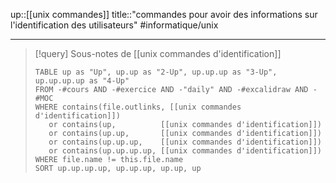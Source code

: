 up::[[unix commandes]]
title::"commandes pour avoir des informations sur l'identification des utilisateurs"
#informatique/unix

----

> [!query] Sous-notes de [[unix commandes d'identification]]
> ```dataview
> TABLE up as "Up", up.up as "2-Up", up.up.up as "3-Up", up.up.up.up as "4-Up"
> FROM -#cours AND -#exercice AND -"daily" AND -#excalidraw AND -#MOC
> WHERE contains(file.outlinks, [[unix commandes d'identification]])
>    or contains(up,          [[unix commandes d'identification]])
>    or contains(up.up,       [[unix commandes d'identification]])
>    or contains(up.up.up,    [[unix commandes d'identification]])
>    or contains(up.up.up.up, [[unix commandes d'identification]])
> WHERE file.name != this.file.name
> SORT up.up.up.up, up.up.up, up.up, up
> ```

